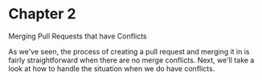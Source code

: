 # Chapter 2

Merging Pull Requests that have Conflicts

As we've seen, the process of creating a pull request and merging it in is fairly straightforward when there are no merge conflicts. Next, we'll take a look at how to handle the situation when we do have conflicts.

